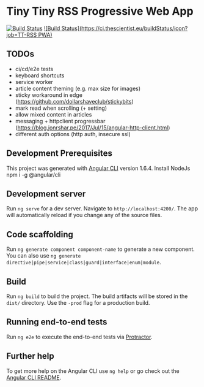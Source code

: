 # Tiny Tiny RSS Progressive Web App

[![Build Status](https://travis-ci.org/TheScientist/ttrss-pwa.svg?branch=master)](https://travis-ci.org/TheScientist/ttrss-pwa)
[![Build Status](https://ci.thescientist.eu/buildStatus/icon?job=TT-RSS PWA)](https://ci.thescientist.eu/job/TT-RSS%20PWA/)
## TODOs
- ci/cd/e2e tests
- keyboard shortcuts
- service worker
- article content theming (e.g. max size for images)
- sticky workaround in edge (https://github.com/dollarshaveclub/stickybits)
- mark read when scrolling (+ setting)
- allow mixed content in articles
- messaging + httpclient progressbar (https://blog.jonrshar.pe/2017/Jul/15/angular-http-client.html)
- different auth options (http auth, insecure ssl)

## Development Prerequisites
This project was generated with [Angular CLI](https://github.com/angular/angular-cli) version 1.6.4.
Install NodeJs
npm i -g @angular/cli

## Development server

Run `ng serve` for a dev server. Navigate to `http://localhost:4200/`. The app will automatically reload if you change any of the source files.

## Code scaffolding

Run `ng generate component component-name` to generate a new component. You can also use `ng generate directive|pipe|service|class|guard|interface|enum|module`.

## Build

Run `ng build` to build the project. The build artifacts will be stored in the `dist/` directory. Use the `-prod` flag for a production build.

## Running end-to-end tests

Run `ng e2e` to execute the end-to-end tests via [Protractor](http://www.protractortest.org/).

## Further help

To get more help on the Angular CLI use `ng help` or go check out the [Angular CLI README](https://github.com/angular/angular-cli/blob/master/README.md).
